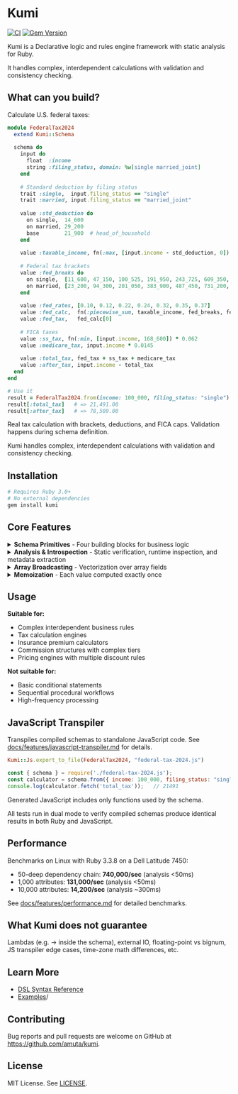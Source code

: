 # Kumi 

[![CI](https://github.com/amuta/kumi/workflows/CI/badge.svg)](https://github.com/amuta/kumi/actions)
[![Gem Version](https://badge.fury.io/rb/kumi.svg)](https://badge.fury.io/rb/kumi)

Kumi is a Declarative logic and rules engine framework with static analysis for Ruby.

It handles complex, interdependent calculations with validation and consistency checking.


## What can you build?

Calculate U.S. federal taxes:

```ruby
module FederalTax2024
  extend Kumi::Schema
  
  schema do
    input do
      float  :income
      string :filing_status, domain: %w[single married_joint]
    end
    
    # Standard deduction by filing status
    trait :single,  input.filing_status == "single"
    trait :married, input.filing_status == "married_joint"
    
    value :std_deduction do
      on single,  14_600
      on married, 29_200
      base        21_900  # head_of_household
    end
    
    value :taxable_income, fn(:max, [input.income - std_deduction, 0])
    
    # Federal tax brackets
    value :fed_breaks do
      on single,  [11_600, 47_150, 100_525, 191_950, 243_725, 609_350, Float::INFINITY]
      on married, [23_200, 94_300, 201_050, 383_900, 487_450, 731_200, Float::INFINITY]
    end
    
    value :fed_rates, [0.10, 0.12, 0.22, 0.24, 0.32, 0.35, 0.37]
    value :fed_calc,  fn(:piecewise_sum, taxable_income, fed_breaks, fed_rates)
    value :fed_tax,   fed_calc[0]
    
    # FICA taxes
    value :ss_tax, fn(:min, [input.income, 168_600]) * 0.062
    value :medicare_tax, input.income * 0.0145
    
    value :total_tax, fed_tax + ss_tax + medicare_tax
    value :after_tax, input.income - total_tax
  end
end

# Use it
result = FederalTax2024.from(income: 100_000, filing_status: "single")
result[:total_tax]   # => 21,491.00
result[:after_tax]   # => 78,509.00
```

Real tax calculation with brackets, deductions, and FICA caps. Validation happens during schema definition.

Kumi handles complex, interdependent calculations with validation and consistency checking.

## Installation

```bash
# Requires Ruby 3.0+
# No external dependencies
gem install kumi
```

## Core Features

<details>
<summary><strong>Schema Primitives</strong> - Four building blocks for business logic</summary>

### Schema Primitives

Kumi schemas are built from four primitives:

**Inputs** define the data flowing into your schema with built-in validation:
```ruby
input do
  float :price, domain: 0..1000.0      # Validates range
  integer :quantity, domain: 1..10000   # Validates range
  string :tier, domain: %w[standard premium]  # Validates inclusion
end
```

**Values** are computed attributes that automatically memoize their results
```ruby
value :subtotal, input.price * input.quantity
value :tax_rate, 0.08
value :tax_amount, subtotal * tax_rate
```

**Traits** are boolean conditions for branching logic:
```ruby
trait :bulk_order, input.quantity >= 100
trait :premium_customer, input.tier == "premium"

value :discount do
  on bulk_order, premium_customer, 0.25  # 25% for bulk premium orders
  on bulk_order, 0.15                     # 15% for bulk orders
  on premium_customer, 0.10               # 10% for premium customers
  base 0.0                                # No discount otherwise
end
```

**Functions** are computational building blocks:

```ruby
value :final_price, [subtotal - discount_amount, 0].max
value :monthly_payment, fn(:pmt, rate: 0.05/12, nper: 36, pv: -loan_amount)
```
Note: You can find a list all core functions in [docs/FUNCTIONS.md](docs/FUNCTIONS.md)

</details>

<details>
<summary><strong>Analysis & Introspection</strong> - Static verification, runtime inspection, and metadata extraction</summary>

### Analysis & Introspection

Kumi provides comprehensive analysis capabilities - catching errors at definition time and exposing schema structure for tooling and debugging.

#### **Static Analysis: Catch Errors Early**

Kumi catches many types of business logic errors that cause runtime failures or silent bugs:

```ruby
module InsurancePolicyPricer
  extend Kumi::Schema
  
  schema do
    input do
      integer :age, domain: 18..80
      string :risk_category, domain: %w[low medium high]
      float :coverage_amount, domain: 50_000..2_000_000
      integer :years_experience, domain: 0..50
      boolean :has_claims
    end
    
    # Risk assessment with subtle interdependencies
    trait :young_driver, input.age < 25
    trait :experienced, input.years_experience >= 5
    trait :high_risk, input.risk_category == "high"
    trait :senior_driver, input.age >= 65
    
    # Base premium calculation
    value :base_premium, input.coverage_amount * 0.02
    
    # Experience adjustment with subtle circular reference
    value :experience_factor do
      on experienced & young_driver, experience_discount * 0.8  # ❌ Uses experience_discount before it's defined
      on experienced, 0.85
      on young_driver, 1.25
      base 1.0
    end
    
    # Risk multipliers that create impossible combinations
    value :risk_multiplier do
      on high_risk & experienced, 1.5    # High risk but experienced
      on high_risk, 2.0                  # Just high risk
      on low_risk & young_driver, 0.9    # ❌ low_risk is undefined (typo for input.risk_category)
      base 1.0
    end
    
    # Claims history impact
    trait :claims_free, fn(:not, input.has_claims)
    trait :perfect_record, claims_free & experienced & fn(:not, young_driver)
    
    # Discount calculation with type error
    value :experience_discount do
      on perfect_record, input.years_experience + "%" # ❌ String concatenation with integer
      on claims_free, 0.95
      base 1.0
    end
    
    # Premium calculation chain
    value :adjusted_premium, base_premium * experience_factor * risk_multiplier
    
    # Age-based impossible logic
    trait :mature_professional, senior_driver & experienced & young_driver  # ❌ Can't be senior AND young
    
    # Final premium with self-referencing cascade
    value :final_premium do
      on mature_professional, adjusted_premium * 0.8
      on senior_driver, adjusted_premium * senior_adjustment  # ❌ senior_adjustment undefined
      base final_premium * 1.1  # ❌ Self-reference in base case
    end
    
    # Monthly payment calculation with function arity error
    value :monthly_payment, fn(:divide, final_premium)  # ❌ divide needs 2 arguments, got 1
  end
end

# Static analysis catches these errors:
# ❌ Circular reference: experience_factor → experience_discount → experience_factor
# ❌ Undefined reference: low_risk (should be input.risk_category == "low")
# ❌ Type mismatch: integer + string in experience_discount
# ❌ Impossible conjunction: senior_driver & young_driver
# ❌ Undefined reference: senior_adjustment
# ❌ Self-reference cycle: final_premium references itself in base case
# ❌ Function arity error: divide expects 2 arguments, got 1
```

**Mutual Recursion**: Kumi supports mutual recursion when cascade conditions are mutually exclusive:

```ruby
trait :is_forward, input.operation == "forward"
trait :is_reverse, input.operation == "reverse"

# Safe mutual recursion - conditions are mutually exclusive
value :forward_processor do
  on is_forward, input.value * 2        # Direct calculation
  on is_reverse, reveAnalysisrse_processor + 10  # Delegates to reverse (safe)
  base "invalid operation"
end

value :reverse_processor do
  on is_forward, forward_processor - 5   # Delegates to forward (safe) 
  on is_reverse, input.value / 2         # Direct calculation
  base "invalid operation"
end

# Usage examples:
# operation="forward", value=10  => forward: 20, reverse: 15
# operation="reverse", value=10  => forward: 15, reverse: 5  
# operation="unknown", value=10  => both: "invalid operation"
```

This compiles because `operation` can only be "forward" or "reverse", never both. Each recursion executes one step before hitting a direct calculation.

#### **Runtime Introspection: Debug and Understand**

**Explainability**: Trace exactly how any value is computed, step-by-step. This is invaluable for debugging complex logic and auditing results.

```ruby
Kumi::Explain.call(FederalTax2024, :fed_tax, inputs: {income: 100_000, filing_status: "single"})
# => fed_tax = fed_calc[0]
#    = (fed_calc = piecewise_sum(taxable_income, fed_breaks, fed_rates)
#       = piecewise_sum(85_400, [11_600, 47_150, ...], [0.10, 0.12, ...])
#       = [15_099.50, 0.22])
#    = 15_099.50
```

#### **Schema Metadata API: Build Tooling**

Programmatically access the analyzed structure of your schema to build tools like form generators, documentation sites, or custom validators.

```ruby
metadata = FederalTax2024.schema_metadata

# Processed, tool-friendly metadata
metadata.inputs           # => { name: { type: :string, domain: ... } }
metadata.values           # => { name: { dependencies: [...], expression: "..." } }
metadata.traits           # => { name: { condition: "...", dependencies: [...] } }

# Raw analyzer state for deep analysis
metadata.dependencies     # Dependency graph between all declarations
metadata.evaluation_order # Topologically sorted computation order

# Export to standard formats
metadata.to_h             # => Serializable hash for JSON/APIs
metadata.to_json_schema   # => JSON Schema for input validation
```

#### **AST Visualization: See the Structure**

For deep debugging, you can print the raw Abstract Syntax Tree (AST) of a schema.

```ruby
puts Kumi::Support::SExpressionPrinter.print(FederalTax2024.__syntax_tree__)
# => (Root
#      inputs: [
#        (InputDeclaration :income :float)
#        (InputDeclaration :filing_status :string domain: ["single", "married_joint"])
#      ]
#      traits: [...]
#      attributes: [...])
```

</details>

<details>
<summary><strong>Array Broadcasting</strong> - Vectorization over array fields</summary>

### Array Broadcasting

Kumi broadcasts operations over array fields with conditional aggregation functions.

See [docs/features/array-broadcasting.md](docs/features/array-broadcasting.md) for detailed documentation.

**Business Scenario**: E-commerce checkout with dynamic pricing rules

> **"As an e-commerce platform, I need to calculate order totals with complex discount rules:**
> - Premium members get 15% off electronics
> - Bulk orders (5+ items) get 10% off that item
> - Free shipping on orders over $100
> - Calculate: item subtotals, total discounts, shipping, final total
> 
> **The challenge:** Each order has different items, quantities, categories, and customer tiers. The discount logic involves multiple conditions - some items qualify for multiple discounts, others for none. Traditional pricing code requires nested if-statements and manual calculations."

**Kumi Solution** (16 lines of declarative pricing logic):
```ruby
module OrderPricing
  extend Kumi::Schema
  
  schema do
    input do
      array :items do
        float   :price
        integer :quantity
        string  :category
      end
      string :customer_tier
      float  :shipping_threshold
    end
    
    # Calculate item subtotals and discount eligibility
    value :subtotals, input.items.price * input.items.quantity
    trait :electronics, input.items.category == "electronics"
    trait :bulk_item, input.items.quantity >= 5
    trait :premium_customer, input.customer_tier == "premium"
    
    # Apply layered discounts (premium + bulk can stack)
    trait :premium_electronics, premium_customer & electronics
    trait :stacked_discount, premium_electronics & bulk_item
    
    value :discounted_prices do
      on stacked_discount, input.items.price * 0.75      # 15% + 10% = 25% off
      on premium_electronics, input.items.price * 0.85   # 15% off
      on bulk_item, input.items.price * 0.90             # 10% off
      base input.items.price                              # No discount
    end
    
    value :final_subtotals, discounted_prices * input.items.quantity
    
    # Order totals and conditional shipping
    value :subtotal, fn(:sum, final_subtotals)
    value :total_savings, fn(:sum, subtotals) - subtotal
    value :shipping, subtotal > input.shipping_threshold ? 0.0 : 9.99
    value :total, subtotal + shipping
  end
end
```

**Dimension Mismatch Detection**: Operations across different arrays generate error messages:

```ruby
schema do
  input do
    array :items do
      string :name
    end
    array :logs do  
      string :user_name
    end
  end

  # This generates an error
  trait :same_name, input.items.name == input.logs.user_name
end

# Error:
# Cannot broadcast operation across arrays from different sources: items, logs. 
# Problem: Multiple operands are arrays from different sources:
#   - Operand 1 resolves to array(string) from array 'items'
#   - Operand 2 resolves to array(string) from array 'logs'
# Direct operations on arrays from different sources is ambiguous and not supported.
```

</details>

<details>
<summary><strong>Memoization</strong> - Each value computed exactly once</summary>

### Memoization

Each value is computed exactly once:

```ruby
runner = FederalTax2024.from(income: 250_000, filing_status: "married_joint")

# First access computes full dependency chain
runner[:total_tax]     # => 53,155.20

# Subsequent access uses cached values
runner[:fed_tax]       # => 39,077.00 (cached)
runner[:after_tax]     # => 196,844.80 (cached)
```
</details>

## Usage

**Suitable for:**
- Complex interdependent business rules
- Tax calculation engines
- Insurance premium calculators
- Commission structures with complex tiers
- Pricing engines with multiple discount rules

**Not suitable for:**
- Basic conditional statements
- Sequential procedural workflows  
- High-frequency processing

## JavaScript Transpiler

Transpiles compiled schemas to standalone JavaScript code. See [docs/features/javascript-transpiler.md](docs/features/javascript-transpiler.md) for details.

```ruby
Kumi::Js.export_to_file(FederalTax2024, "federal-tax-2024.js")
```

```javascript
const { schema } = require('./federal-tax-2024.js');
const calculator = schema.from({ income: 100_000, filing_status: "single" });
console.log(calculator.fetch('total_tax'));   // 21491
```

Generated JavaScript includes only functions used by the schema.

All tests run in dual mode to verify compiled schemas produce identical results in both Ruby and JavaScript.

## Performance

Benchmarks on Linux with Ruby 3.3.8 on a Dell Latitude 7450:
- 50-deep dependency chain: **740,000/sec** (analysis <50ms)
- 1,000 attributes:         **131,000/sec** (analysis <50ms)
- 10,000 attributes:        **14,200/sec**  (analysis ~300ms)

See [docs/features/performance.md](docs/features/performance.md) for detailed benchmarks.

## What Kumi does not guarantee 

Lambdas (e.g. -> inside the schema), external IO, floating-point vs bignum, JS transpiler edge cases, time-zone math differences, etc.

## Learn More

- [DSL Syntax Reference](docs/SYNTAX.md)
- [Examples](examples/)/

## Contributing

Bug reports and pull requests are welcome on GitHub at https://github.com/amuta/kumi.

## License

MIT License. See [LICENSE](LICENSE).
